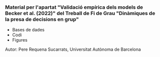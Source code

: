### Material per l'apartat "Validació empírica dels models de Becker et al. (2022)" del Treball de Fi de Grau "Dinàmiques de la presa de decisions en grup"

- Bases de dades
- Codi
- Figures

Autor: Pere Requena Sucarrats, Universitat Autònoma de Barcelona

